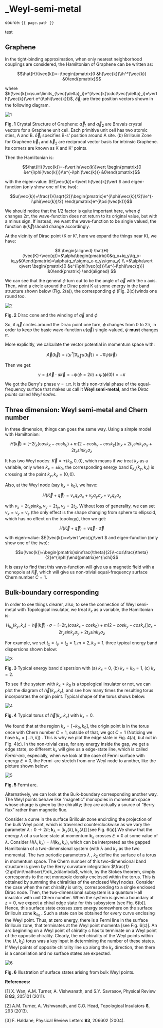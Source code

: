 # _Weyl-semi-metal

source: `{{ page.path }}`

test

## Graphene

In the tight-binding approximation, when only nearest neighborhood couplings are considered, the Hamiltonian of Graphene can be written as:

   $$\hat{H}(\vec{k})=-t\begin{pmatrix}0 &h(\vec{k})\\h^*(\vec{k}) &0\end{pmatrix}$$

where $h(\vec{k})=\sum\limits_{\vec{\delta}_i}e^{i\vec{k}\cdot\vec{\delta}_i}=\vert h(\vec{k})\vert e^{i\phi(\vec{k})}$, $\vec{\delta}_i$ are three position vectors shown in the following diagram.

![1](/images/1.png)

**Fig. 1**  Crystal Structure of Graphene: $\vec{a}_1$ and $\vec{a}_2$ are Bravais crystal vectors for a Graphene unit cell. Each primitive
unit cell has two atomic sties, A and B. $\vec{\delta}_{i}$ specifies B-s' position around A site. (b) Brillouin Zone for Graphene
$\vec{b}_{1}$ and $\vec{b}_{2}$ are reciprocal vector basis for intrinsic Graphene. Its corners are known as K and K' points.

Then the Hamiltonian is:

$$\hat{H}(\vec{k})=-t\vert h(\vec{k})\vert \begin{pmatrix}0 &e^{i\phi(\vec{k})}\\e^{-i\phi(\vec{k})} &0\end{pmatrix}$$

with the eigen-value: $E(\vec{k})=-t\vert h(\vec{k})\vert $ and eigen-function (only show one of the two):

$$u(\vec{k})=\frac{1}{\sqrt{2}}\begin{pmatrix}e^{i\phi(\vec{k})/2}\\e^{-i\phi(\vec{k})/2} \end{pmatrix}e^{i\psi(\vec{k})}$$

We should notice that the $1/2$ factor is quite important here, when $\phi$ changes $2\pi$, the wave-function does not return to its original value, but with a minus sign. If instead, we want the wave-function to be single valued, the function $\psi(\vec{k})$should change accordingly.

At the vicinity of Dirac point (K or K', here we expand the things near K), we have:

$$
\begin{aligned}
   \hat{H}(\vec{K}+\vec{q})=&\alpha\begin{pmatrix}0&q_x+iq_y\\q_x-iq_y&0\end{pmatrix}=\alpha(q_x\sigma_x-q_y\sigma_y) \\
   =&\alpha\vert q\vert \begin{pmatrix}0 &e^{i\phi(\vec{q})}\\e^{-i\phi(\vec{q})} &0\end{pmatrix}
\end{aligned}
$$

We can see that the general $\phi$ turn out to be the angle of $\vec{q}$ with the x axis. Then, wind a circle around the Dirac point K at some energy in the band structure shown below (Fig. 2(a)), the corresponding $\phi$ (Fig. 2(c))winds one round too.

![2](/images/2.png)

   **Fig. 2** Dirac cone and the winding of $\vec{q}$ and $\phi$

So, if $\vec{q}$ circles around the Dirac point one turn, $\phi$ changes from 0 to $2\pi$, in order to keep the basic wave-function $u(\vec{q})$ single-valued, $\psi$ **must** changes $\pi$.

More explicitly, we calculate the vector potential in momentum space with:

$$\vec{A}(\vec{k})=i\langle u^\dagger \vert \nabla_{\vec{k}} u(\vec{k})\rangle=-\nabla \psi(\vec{k})$$

Then we get:

$$\gamma=\oint{\vec{A}\cdot d\vec{k}} =-\psi(\phi=2\pi)+\psi(\phi(0))=-\pi$$

We got the Berry's phase $\gamma=\pm\pi$. It is this non-trivial phase of the equal-frequency surface that makes us call it **Weyl semi-metal**, and the *Dirac points* called *Weyl nodes*.

## Three dimension: Weyl semi-metal and Chern number

In three dimension, things can goes the same way. Using a simple model with Hamiltonian:

$$H(\vec{k})=\left[-2t_x\left(cosk_x-cosk_0\right)+m\left(2-cosk_y-cosk_z\right)\right]\sigma_x+2t_ysink_y\sigma_y+2t_zsink_z\sigma_z$$

It has two Weyl nodes: $\vec{K}=\pm\left(k_0,0,0\right)$, which means if we treat $k_x$ as a variable, only when $k_x=\pm k_0$, the corresponding energy band $E_{k_x}(k_y,k_z)$ is crossing at the point $k_y,k_z=(0,0)$.

Also, at the Weyl node (say $k_x=k_0$), we have:

$$H(\vec{K}+\vec{q})=v_xq_x\sigma_x+v_yq_y\sigma_y+v_zq_z\sigma_z$$

with $v_x=2t_xsink_0,v_y=2t_y,v_z=2t_z$. Without loss of generality, we can set $v_x=v_y=v_z$ (the only effect is the shape changing from sphere to ellipsoid, which has no effect on the topology), then we get:

$$H(\vec{K}+\vec{q})=v\vec{q}\cdot\vec{\sigma}$$

with eigen-value: $E(\vec{k})=v\vert \vec{q}\vert $ and eigen-function (only show one of the two):

$$u(\vec{k})=\begin{pmatrix}sin\frac{\theta}{2}\\-cos\frac{\theta}{2}e^{i\phi}\end{pmatrix}e^{i\chi}$$

It is easy to find that this wave-function will give us a magnetic field with a monopole at $\vec{K}$, which will give us non-trivial equal-frequency surface Chern number $C=1$.

## Bulk-boundary corresponding

In order to see things clearer, also, to see the connection of Weyl semi-metal with Topological insulator, we treat $k_x$ as a variable, the Hamiltonian is:

$$H_{k_x}(k_y,k_z)=\vec{h}(\vec{k})\cdot\sigma=\left[-2t_x\left(cosk_x-cosk_0\right)+m\left(2-cosk_y-cosk_z\right)\right]\sigma_x+2t_ysink_y\sigma_y+2t_zsink_z\sigma_z$$

For example, we set $t_x=t_y=t_z=1,m=2,k_0=1$, three typical energy band dispersions shown below:

![3](/images/3.png)

   **Fig. 3** Typical energy band dispersion with (a) $k_x=0$, (b) $k_x=k_0=1$, (c) $k_x=2$.

To see if the system with $k_x\neq k_0$ is a topological insulator or not, we can plot the diagram of $\vec{h}(k_y,k_z)$, and see how many times the resulting torus incorporates the origin point. Typical shape of the torus shows below:

![4](/images/4.jpg)

   **Fig. 4** Typical torus of $\vec{h}(k_y,k_z)$ with $k_x=0$.

We found that at the region $k_x=[-k_0,k_0]$, the origin point is in the torus once with Chern number $C=1$, outside of that, we got $C=1$ (Noticing we have $k_x=[-\pi,\pi]$) . This is why we plot the edge state in Fig. 4(a), but not in Fig. 4(c). In the non-trivial case, for any energy inside the gap, we get a edge state, so different $k_x$ will give us a edge-state line, which is called *Fermi-arc*, especially, when we look at the case of Fermi surface with energy $E=0$, the Fermi-arc stretch from one Weyl node to another, like the picture shown below:

![5](/images/5.png)

   **Fig. 5** Fermi arc.

Alternatively, we can look at the Bulk-boundary corresponding another way. The Weyl points behave like “magnetic” monopoles in momentum space whose charge is given by the chirality; they are actually a source of “Berry flux” rather than magnetic flux.

Consider a curve in the surface Brillouin zone encircling the projection of the bulk Weyl point, which is traversed counterclockwise as we vary the parameter $\lambda: 0 \to 2\pi$;
$\mathbf{k}_{\lambda} = [k_x (\lambda),k_y (\lambda)]$ [see Fig. 6(a)].We show that the energy $\lambda$ of a surface state at momentum $\mathbf{k}_{\lambda}$ crosses $E = 0$ at some value of $\lambda$. Consider $H(\lambda,k_z) = H(\mathbf{k}_{\lambda},k_z)$, which can be interpreted as the gapped Hamiltonian of a two-dimensional system (with $\lambda$ and $k_z$ as the two momenta). The two periodic parameters $\lambda$ , $k_z$ define the surface of a torus in momentum space. The Chern number of this two-dimensional band structure is given by the Berry curvature integration: $\frac{1}{2\pi}\int\mathscr{F}dk_zd\lambda$, which, by the Stokes theorem, simply corresponds to the net monopole density enclosed within the torus. This is obtained by summing the chiralities of the enclosed Weyl nodes. Consider the case when the net chirality is unity, corresponding to a single enclosed Dirac node. Then, the two-dimensional subsystem is a quantum Hall insulator with unit Chern number. When the
system is given a boundary at $z = 0$, we expect a chiral edge state for this subsystem [see Fig. 6(b)]. Hence, this surface state crosses zero energy somewhere on the surface Brillouin zone $\mathbf{k}_{\lambda_0}$ . Such a state can be obtained for every curve enclosing the Weyl point. Thus, at zero energy, there is a Fermi line in the surface Brillouin zone, that terminates at the Weyl point momenta [see Fig. 6(c)]. An arc beginning on a Weyl point of chirality c has to terminate on a Weyl point of the opposite chirality. Clearly, the net chirality of the Weyl points within the $(\lambda,k_z)$ torus was a key input in determining the number of these states. If Weyl points of opposite chirality line up along
the $k_z$ direction, then there is a cancellation and no surface states are expected.

![6](/images/6.png)

   **Fig. 6** Illustration of surface states arising from bulk Weyl points.

**References:**

[1] X. Wan, A.M. Turner, A. Vishwanath, and S.Y. Savrasov, Physical Review B **83**, 205101 (2011).

[2] A.M. Turner, A. Vishwanath, and C.O. Head, Topological Insulators **6**, 293 (2013).

[3] F. Haldane, Physical Review Letters **93**, 206602 (2004).
